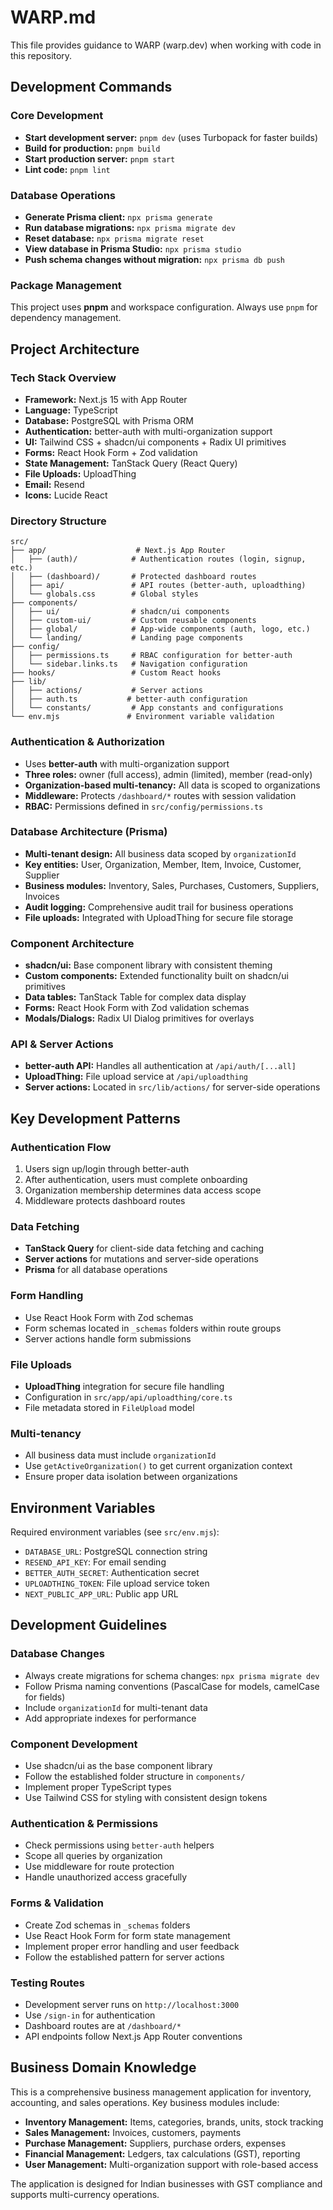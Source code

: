# WARP.md

This file provides guidance to WARP (warp.dev) when working with code in this repository.

## Development Commands

### Core Development
- **Start development server:** `pnpm dev` (uses Turbopack for faster builds)
- **Build for production:** `pnpm build`
- **Start production server:** `pnpm start`
- **Lint code:** `pnpm lint`

### Database Operations
- **Generate Prisma client:** `npx prisma generate`
- **Run database migrations:** `npx prisma migrate dev`
- **Reset database:** `npx prisma migrate reset`
- **View database in Prisma Studio:** `npx prisma studio`
- **Push schema changes without migration:** `npx prisma db push`

### Package Management
This project uses **pnpm** and workspace configuration. Always use `pnpm` for dependency management.

## Project Architecture

### Tech Stack Overview
- **Framework:** Next.js 15 with App Router
- **Language:** TypeScript
- **Database:** PostgreSQL with Prisma ORM
- **Authentication:** better-auth with multi-organization support
- **UI:** Tailwind CSS + shadcn/ui components + Radix UI primitives
- **Forms:** React Hook Form + Zod validation
- **State Management:** TanStack Query (React Query)
- **File Uploads:** UploadThing
- **Email:** Resend
- **Icons:** Lucide React

### Directory Structure
```
src/
├── app/                    # Next.js App Router
│   ├── (auth)/            # Authentication routes (login, signup, etc.)
│   ├── (dashboard)/       # Protected dashboard routes
│   ├── api/               # API routes (better-auth, uploadthing)
│   └── globals.css        # Global styles
├── components/
│   ├── ui/                # shadcn/ui components
│   ├── custom-ui/         # Custom reusable components
│   ├── global/            # App-wide components (auth, logo, etc.)
│   └── landing/           # Landing page components
├── config/
│   ├── permissions.ts     # RBAC configuration for better-auth
│   └── sidebar.links.ts   # Navigation configuration
├── hooks/                 # Custom React hooks
├── lib/
│   ├── actions/           # Server actions
│   ├── auth.ts           # better-auth configuration
│   └── constants/         # App constants and configurations
└── env.mjs               # Environment variable validation
```

### Authentication & Authorization
- Uses **better-auth** with multi-organization support
- **Three roles:** owner (full access), admin (limited), member (read-only)
- **Organization-based multi-tenancy:** All data is scoped to organizations
- **Middleware:** Protects `/dashboard/*` routes with session validation
- **RBAC:** Permissions defined in `src/config/permissions.ts`

### Database Architecture (Prisma)
- **Multi-tenant design:** All business data scoped by `organizationId`
- **Key entities:** User, Organization, Member, Item, Invoice, Customer, Supplier
- **Business modules:** Inventory, Sales, Purchases, Customers, Suppliers, Invoices
- **Audit logging:** Comprehensive audit trail for business operations
- **File uploads:** Integrated with UploadThing for secure file storage

### Component Architecture
- **shadcn/ui:** Base component library with consistent theming
- **Custom components:** Extended functionality built on shadcn/ui primitives
- **Data tables:** TanStack Table for complex data display
- **Forms:** React Hook Form with Zod validation schemas
- **Modals/Dialogs:** Radix UI Dialog primitives for overlays

### API & Server Actions
- **better-auth API:** Handles all authentication at `/api/auth/[...all]`
- **UploadThing:** File upload service at `/api/uploadthing`
- **Server actions:** Located in `src/lib/actions/` for server-side operations

## Key Development Patterns

### Authentication Flow
1. Users sign up/login through better-auth
2. After authentication, users must complete onboarding
3. Organization membership determines data access scope
4. Middleware protects dashboard routes

### Data Fetching
- **TanStack Query** for client-side data fetching and caching
- **Server actions** for mutations and server-side operations
- **Prisma** for all database operations

### Form Handling
- Use React Hook Form with Zod schemas
- Form schemas located in `_schemas` folders within route groups
- Server actions handle form submissions

### File Uploads
- **UploadThing** integration for secure file handling
- Configuration in `src/app/api/uploadthing/core.ts`
- File metadata stored in `FileUpload` model

### Multi-tenancy
- All business data must include `organizationId`
- Use `getActiveOrganization()` to get current organization context
- Ensure proper data isolation between organizations

## Environment Variables
Required environment variables (see `src/env.mjs`):
- `DATABASE_URL`: PostgreSQL connection string
- `RESEND_API_KEY`: For email sending
- `BETTER_AUTH_SECRET`: Authentication secret
- `UPLOADTHING_TOKEN`: File upload service token
- `NEXT_PUBLIC_APP_URL`: Public app URL

## Development Guidelines

### Database Changes
- Always create migrations for schema changes: `npx prisma migrate dev`
- Follow Prisma naming conventions (PascalCase for models, camelCase for fields)
- Include `organizationId` for multi-tenant data
- Add appropriate indexes for performance

### Component Development
- Use shadcn/ui as the base component library
- Follow the established folder structure in `components/`
- Implement proper TypeScript types
- Use Tailwind CSS for styling with consistent design tokens

### Authentication & Permissions
- Check permissions using `better-auth` helpers
- Scope all queries by organization
- Use middleware for route protection
- Handle unauthorized access gracefully

### Forms & Validation
- Create Zod schemas in `_schemas` folders
- Use React Hook Form for form state management
- Implement proper error handling and user feedback
- Follow the established pattern for server actions

### Testing Routes
- Development server runs on `http://localhost:3000`
- Use `/sign-in` for authentication
- Dashboard routes are at `/dashboard/*`
- API endpoints follow Next.js App Router conventions

## Business Domain Knowledge

This is a comprehensive business management application for inventory, accounting, and sales operations. Key business modules include:

- **Inventory Management:** Items, categories, brands, units, stock tracking
- **Sales Management:** Invoices, customers, payments
- **Purchase Management:** Suppliers, purchase orders, expenses
- **Financial Management:** Ledgers, tax calculations (GST), reporting
- **User Management:** Multi-organization support with role-based access

The application is designed for Indian businesses with GST compliance and supports multi-currency operations.
